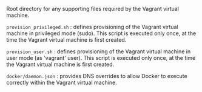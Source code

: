 Root directory for any supporting files required by the Vagrant virtual machine.

`provision_privileged.sh` : defines provisioning of the Vagrant virtual machine in privileged mode 
(sudo). This script is executed only once, at the time the Vagrant virtual machine is first created.

`provision_user.sh` : defines provisioning of the Vagrant virtual machine in user mode (as 
'vagrant' user). This script is executed only once, at the time the Vagrant virtual machine is 
first created.

`docker/daemon.json` : provides DNS overrides to allow Docker to execute correctly within the 
Vagrant virtual machine.
